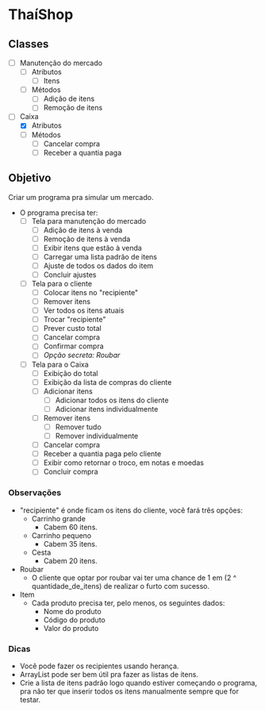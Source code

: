 # ThaíShop

## Classes

- [ ] Manutenção do mercado
  - [ ] Atributos
    - [ ] Itens
  - [ ] Métodos
    - [ ] Adição de itens
    - [ ] Remoção de itens
- [ ] Caixa
  - [x] Atributos
  - [ ] Métodos
    - [ ] Cancelar compra
    - [ ] Receber a quantia paga

## Objetivo

Criar um programa pra simular um mercado.

- O programa precisa ter:
  - [ ] Tela para manutenção do mercado
    - [ ] Adição de itens à venda
    - [ ] Remoção de itens à venda
    - [ ] Exibir itens que estão à venda
    - [ ] Carregar uma lista padrão de itens
    - [ ] Ajuste de todos os dados do item
    - [ ] Concluir ajustes
  - [ ] Tela para o cliente
    - [ ] Colocar itens no "recipiente"
    - [ ] Remover itens
    - [ ] Ver todos os itens atuais
    - [ ] Trocar "recipiente"
    - [ ] Prever custo total
    - [ ] Cancelar compra
    - [ ] Confirmar compra
    - [ ] *Opção secreta: Roubar*
  - [ ] Tela para o Caixa
    - [ ] Exibição do total
    - [ ] Exibição da lista de compras do cliente
    - [ ] Adicionar itens
      - [ ] Adicionar todos os itens do cliente
      - [ ] Adicionar itens individualmente
    - [ ] Remover itens
      - [ ] Remover tudo
      - [ ] Remover individualmente
    - [ ] Cancelar compra
    - [ ] Receber a quantia paga pelo cliente
    - [ ] Exibir como retornar o troco, em notas e moedas
    - [ ] Concluir compra

### Observações

- "recipiente" é onde ficam os itens do cliente, você fará três opções:
  - Carrinho grande
    - Cabem 60 itens.
  - Carrinho pequeno
    - Cabem 35 itens.
  - Cesta
    - Cabem 20 itens.
- Roubar
  - O cliente que optar por roubar vai ter uma chance de 1 em (2 ^ quantidade_de_itens) de realizar o furto com sucesso.
- Item
  - Cada produto precisa ter, pelo menos, os seguintes dados:
    - Nome do produto
    - Código do produto
    - Valor do produto

### Dicas

- Você pode fazer os recipientes usando herança.
- ArrayList pode ser bem útil pra fazer as listas de itens.
- Crie a lista de itens padrão logo quando estiver começando o programa, pra não ter que inserir todos os itens manualmente sempre que for testar.